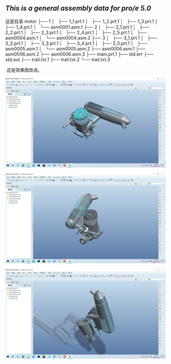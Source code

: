 ## *This is a general assembly data for pro/e 5.0*

这是目录
motor
├── 1
│   ├── 1_1.prt.1
│   ├── 1_2.prt.1
│   ├── 1_3.prt.1
│   ├── 1_4.prt.1
│   └── asm0001.asm.1
├── 2
│   ├── 2_1.prt.1
│   ├── 2_2.prt.1
│   ├── 2_3.prt.1
│   ├── 2_4.prt.1
│   ├── 2_5.prt.1
│   ├── asm0004.asm.1
│   └── asm0004.asm.2
├── 3
│   ├── 3_1.prt.1
│   ├── 3_2.prt.1
│   ├── 3_3.prt.1
│   ├── 3_4.prt.1
│   ├── 3_5.prt.1
│   ├── asm0005.asm.1
│   └── asm0005.asm.2
├── asm0006.asm.1
├── asm0006.asm.2
├── asm0006.asm.3
├── main.prt.1
├── std.err
├── std.out
├── trail.txt.1
├── trail.txt.2
└── trail.txt.3

​		这是效果图改进。

![sample_1](https://github.com/29697923/Pro-e_5.0/blob/main/text/sample_1.PNG)

![sample_2](https://github.com/29697923/Pro-e_5.0/blob/main/text/sample_3.PNG)

![sample_3](https://github.com/29697923/Pro-e_5.0/blob/main/text/ssample_2.PNG)
